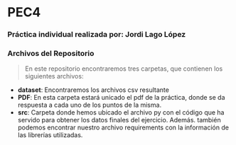 # PEC4

### Práctica individual realizada por: Jordi Lago López

### Archivos del Repositorio

> En este repositorio encontraremos tres carpetas, que contienen los siguientes archivos:
* **dataset**: Encontraremos los archivos csv resultante
* **PDF**: En esta carpeta estará unicado el pdf de la práctica, donde se da respuesta a cada uno de los puntos de la misma.
* **src**: Carpeta donde hemos ubicado el archivo py con el código que ha servido para obtener los datos finales del ejercicio. Además. también podemos encontrar nuestro archivo requirements con la información de las librerías utilizadas.
